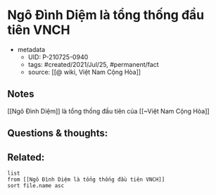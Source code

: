 # Ngô Đình Diệm là tổng thống đầu tiên VNCH

- metadata
	- UID: P-210725-0940
	- tags: #created/2021/Jul/25, #permanent/fact 
	- source: [[@ wiki, Việt Nam Cộng Hòa]]

## Notes
[[Ngô Đình Diệm]] là tổng thống đầu tiên của [[~Việt Nam Cộng Hòa]]

## Questions & thoughts:

## Related:
```dataview
list
from [[Ngô Đình Diệm là tổng thống đầu tiên VNCH]]
sort file.name asc
```
